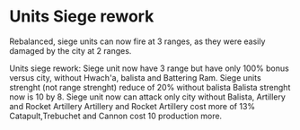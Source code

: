 # Units Siege rework

Rebalanced, siege units can now fire at 3 ranges, as they were easily damaged by the city at 2 ranges.

Units siege rework:
Siege unit now have 3 range but have only 100% bonus versus city, without Hwach'a, balista and Battering Ram.
Siege units strenght (not range strenght) reduce of 20% without balista
Balista strenght now is 10 by 8.
Siege unit now can attack only city without Balista, Artillery and Rocket Artillery
Artillery and Rocket Artillery cost more of 13%
Catapult,Trebuchet and Cannon cost 10 production more.